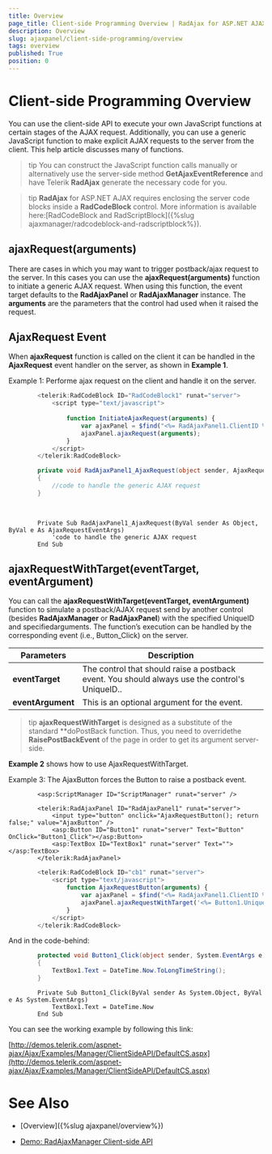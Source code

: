 ```yaml
---
title: Overview
page_title: Client-side Programming Overview | RadAjax for ASP.NET AJAX Documentation
description: Overview
slug: ajaxpanel/client-side-programming/overview
tags: overview
published: True
position: 0
---
```


# Client-side Programming Overview



You can use the client-side API to execute your own JavaScript functions at certain stages of the AJAX request. Additionally, you can use a generic JavaScript function to make explicit AJAX requests to the server from the client. This help article discusses many of functions.

>tip You can construct the JavaScript function calls manually or alternatively use the server-side method **GetAjaxEventReference** and have Telerik **RadAjax** generate the necessary code for you.
>


>tip  **RadAjax** for ASP.NET AJAX requires enclosing the server code blocks inside a **RadCodeBlock** control. More information is available here:[RadCodeBlock and RadScriptBlock]({%slug ajaxmanager/radcodeblock-and-radscriptblock%}).
>


## ajaxRequest(arguments)

There are cases in which you may want to trigger postback/ajax request to the server. In this cases you can use the **ajaxRequest(arguments)** function to initiate a generic AJAX request. When using this function, the event target defaults to the **RadAjaxPanel** or **RadAjaxManager** instance. The **arguments** are the parameters that the control had used when it raised the request.

## AjaxRequest Event

When **ajaxRequest** function is called on the client it can be handled in the **AjaxRequest** event handler on the server, as shown in **Example 1**.

Example 1: Performe ajax request on the client and handle it on the server.

````JavaScript
	    <telerik:RadCodeBlock ID="RadCodeBlock1" runat="server">
	        <script type="text/javascript">
	
	            function InitiateAjaxRequest(arguments) {
	                var ajaxPanel = $find("<%= RadAjaxPanel1.ClientID %>");
	                ajaxPanel.ajaxRequest(arguments);
	            }
	        </script>
	    </telerik:RadCodeBlock>
````



````C#
	    private void RadAjaxPanel1_AjaxRequest(object sender, AjaxRequestEventArgs e)
	    {
	        //code to handle the generic AJAX request
	    }  
	
	
````
````VB.NET
	    Private Sub RadAjaxPanel1_AjaxRequest(ByVal sender As Object, ByVal e As AjaxRequestEventArgs)
	        'code to handle the generic AJAX request
	    End Sub
````



## ajaxRequestWithTarget(eventTarget, eventArgument)

You can call the **ajaxRequestWithTarget(eventTarget, eventArgument)** function to simulate a postback/AJAX request send by another control (besides **RadAjaxManager** or **RadAjaxPanel**) with the specified UniqueID and specifiedarguments. The function’s execution can be handled by the corresponding event (i.e., Button_Click) on the server.


| Parameters | Description |
| ------ | ------ |
| **eventTarget** |The control that should raise a postback event. You should always use the control's UniqueID..|
| **eventArgument** |This is an optional argument for the event.|

>tip  **ajaxRequestWithTarget** is designed as a substitute of the standard **doPostBack function. Thus, you need to overridethe **RaisePostBackEvent** of the page in order to get its argument server-side.
>


**Example 2** shows how to use AjaxRequestWithTarget.

Example 3: The AjaxButton forces the Button to raise a postback event.

````ASPNET
		<asp:ScriptManager ID="ScriptManager" runat="server" />	    
	    
	    <telerik:RadAjaxPanel ID="RadAjaxPanel1" runat="server">
			<input type="button" onclick="AjaxRequestButton(); return false;" value="AjaxButton" />
			<asp:Button ID="Button1" runat="server" Text="Button" OnClick="Button1_Click"></asp:Button>
			<asp:TextBox ID="TextBox1" runat="server" Text=""></asp:TextBox>  
	    </telerik:RadAjaxPanel>
````



````JavaScript
	    <telerik:RadCodeBlock ID="cb1" runat="server">
	        <script type="text/javascript">
	            function AjaxRequestButton(arguments) {
	                var ajaxPanel = $find("<%= RadAjaxPanel1.ClientID %>");
	                ajaxPanel.ajaxRequestWithTarget('<%= Button1.UniqueID %>', '');
	            }
	        </script>
	    </telerik:RadCodeBlock>
````



And in the code-behind:



````C#
	    protected void Button1_Click(object sender, System.EventArgs e)
	    {
	        TextBox1.Text = DateTime.Now.ToLongTimeString();
	    }
````
````VB.NET
	    Private Sub Button1_Click(ByVal sender As System.Object, ByVal e As System.EventArgs)
	        TextBox1.Text = DateTime.Now
	    End Sub
````


You can see the working example by following this link:

[http://demos.telerik.com/aspnet-ajax/Ajax/Examples/Manager/ClientSideAPI/DefaultCS.aspx](http://demos.telerik.com/aspnet-ajax/Ajax/Examples/Manager/ClientSideAPI/DefaultCS.aspx)

# See Also

 * [Overview]({%slug ajaxpanel/overview%})

 * [Demo: RadAjaxManager Client-side API](http://demos.telerik.com/aspnet-ajax/ajax/examples/manager/clientsideapi/defaultcs.aspx)
